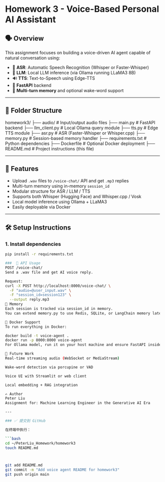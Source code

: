 # Homework 3 - Voice-Based Personal AI Assistant

## 🗣️ Overview

This assignment focuses on building a voice-driven AI agent capable of natural conversation using:

- 🎤 **ASR**: Automatic Speech Recognition (Whisper or Faster-Whisper)
- 🧠 **LLM**: Local LLM inference (via Ollama running LLaMA3 8B)
- 🔊 **TTS**: Text-to-Speech using Edge-TTS
- 🛜 **FastAPI** backend
- 🧠 **Multi-turn memory** and optional wake-word support

---

## 📁 Folder Structure

homework3/
├── audio/ # Input/output audio files
├── main.py # FastAPI backend
├── llm_client.py # Local Ollama query module
├── tts.py # Edge TTS module
├── asr.py # ASR (Faster-Whisper or Whisper.cpp)
├── memory.py # Session-based memory handler
├── requirements.txt # Python dependencies
├── Dockerfile # Optional Docker deployment
├── README.md # Project instructions (this file)


---

## 🚀 Features

- Upload `.wav` files to `/voice-chat/` API and get `.mp3` replies
- Multi-turn memory using in-memory `session_id`
- Modular structure for ASR / LLM / TTS
- Supports both Whisper (Hugging Face) and Whisper.cpp / Vosk
- Local model inference using Ollama + LLaMA3
- Easily deployable via Docker

---

## 🛠️ Setup Instructions

### 1. Install dependencies

```bash
pip install -r requirements.txt

###  🔁 API Usage
POST /voice-chat/
Send a .wav file and get AI voice reply.

Request:
curl -X POST http://localhost:8000/voice-chat/ \
  -F "audio=@user_input.wav" \
  -F "session_id=session123" \
  --output reply.mp3
🧠 Memory
Each session is tracked via session_id in memory.
You can extend memory.py to use Redis, SQLite, or LangChain memory later.

🐳 Docker Support
To run everything in Docker:

docker build -t voice-agent .
docker run -p 8000:8000 voice-agent
For Ollama model, run it on your host machine and ensure FastAPI inside Docker can reach http://host.docker.internal:11434

🧪 Future Work
Real-time streaming audio (WebSocket or MediaStream)

Wake-word detection via porcupine or VAD

Voice UI with Streamlit or web client

Local embedding + RAG integration

✍️ Author
Peter Liu
Assignment for: Machine Learning Engineer in the Generative AI Era

---

### ✅ 提交到 GitHub

在终端中执行：

```bash
cd ~/PeterLiu_Homework/homework3
touch README.md



git add README.md
git commit -m "Add voice agent README for homework3"
git push origin main

